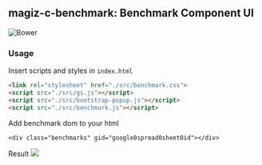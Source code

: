 ## magiz-c-benchmark: Benchmark Component UI

![Bower](https://img.shields.io/bower/v/magiz-c-benchmark.svg)

### Usage

Insert scripts and styles in `index.html`

```html
<link rel="stylesheet" href="./src/benchmark.css">
<script src="./src/gs.js"></script>
<script src="./src/bootstrap-popup.js"></script>
<script src="./src/benchmark.js"></script>
```

Add benchmark dom to your html

```
<div class="benchmarks" gid="google0spread0sheet0id"></div>
```

Result
![](http://i.imgur.com/j7IcBEl.png)
